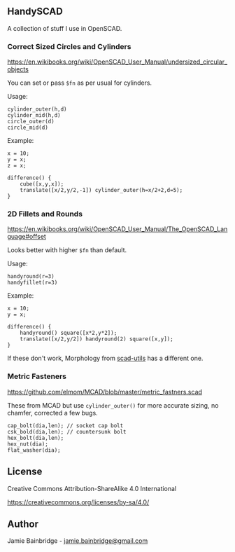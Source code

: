 ## HandySCAD

A collection of stuff I use in OpenSCAD.

### Correct Sized Circles and Cylinders

https://en.wikibooks.org/wiki/OpenSCAD_User_Manual/undersized_circular_objects

You can set or pass `$fn` as per usual for cylinders.

Usage:

~~~
cylinder_outer(h,d)
cylinder_mid(h,d)
circle_outer(d)
circle_mid(d)
~~~

Example:

~~~
x = 10;
y = x;
z = x;

difference() {
    cube([x,y,x]);
    translate([x/2,y/2,-1]) cylinder_outer(h=x/2+2,d=5);
}
~~~

### 2D Fillets and Rounds

https://en.wikibooks.org/wiki/OpenSCAD_User_Manual/The_OpenSCAD_Language#offset

Looks better with higher `$fn` than default.

Usage:

~~~
handyround(r=3) 
handyfillet(r=3)
~~~

Example:

~~~
x = 10;
y = x;

difference() {
    handyround() square([x*2,y*2]);
    translate([x/2,y/2]) handyround(2) square([x,y]);
}
~~~

If these don't work, Morphology from [scad-utils](https://github.com/openscad/scad-utils) has a different one.

### Metric Fasteners

https://github.com/elmom/MCAD/blob/master/metric_fastners.scad

These from MCAD but use `cylinder_outer()` for more accurate sizing, no chamfer, corrected a few bugs.

~~~
cap_bolt(dia,len); // socket cap bolt
csk_bold(dia,len); // countersunk bolt
hex_bolt(dia,len);
hex_nut(dia);
flat_washer(dia);
~~~

## License

Creative Commons Attribution-ShareAlike 4.0 International

https://creativecommons.org/licenses/by-sa/4.0/

## Author

Jamie Bainbridge - jamie.bainbridge@gmail.com

